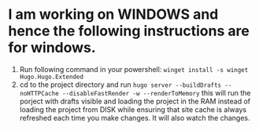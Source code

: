 # I am working on WINDOWS and hence the following instructions are for windows.
1. Run following command in your powershell: ```winget install -s winget Hugo.Hugo.Extended```
2. cd to the project directory and run ```hugo server --buildDrafts --noHTTPCache --disableFastRender -w --renderToMemory``` this will run the porject with drafts visible and loading the project in the RAM instead of loading the project from DISK while ensuring that site cache is always refreshed each time you make changes. It will also watch the changes.